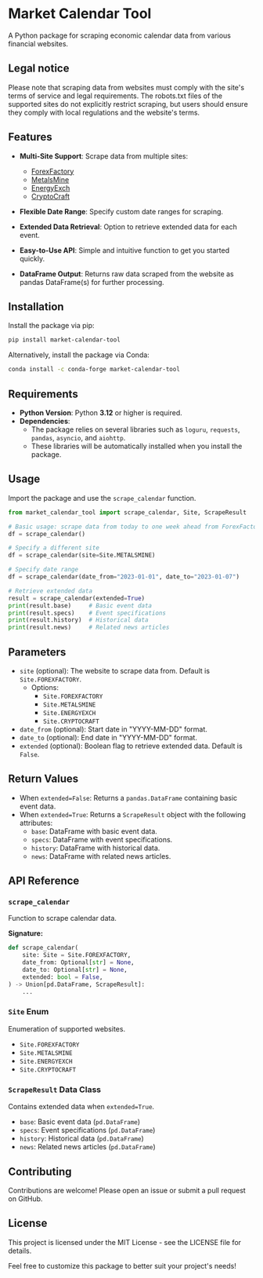 # Market Calendar Tool

A Python package for scraping economic calendar data from various financial websites.

## Legal notice

Please note that scraping data from websites must comply with the site's terms of service and legal requirements. The robots.txt files of the supported sites do not explicitly restrict scraping, but users should ensure they comply with local regulations and the website's terms.

## Features

- **Multi-Site Support**: Scrape data from multiple sites:
  - [ForexFactory](https://www.forexfactory.com/calendar)
  - [MetalsMine](https://www.metalsmine.com/calendar)
  - [EnergyExch](https://www.energyexch.com/calendar)
  - [CryptoCraft](https://www.cryptocraft.com/calendar)

- **Flexible Date Range**: Specify custom date ranges for scraping.
- **Extended Data Retrieval**: Option to retrieve extended data for each event.
- **Easy-to-Use API**: Simple and intuitive function to get you started quickly.
- **DataFrame Output**: Returns raw data scraped from the website as pandas DataFrame(s) for further processing.

## Installation

Install the package via pip:

```bash
pip install market-calendar-tool
```

Alternatively, install the package via Conda:

```bash
conda install -c conda-forge market-calendar-tool
```

## Requirements

- **Python Version**: Python **3.12** or higher is required.
- **Dependencies**:
  - The package relies on several libraries such as `loguru`, `requests`, `pandas`, `asyncio`, and `aiohttp`.
  - These libraries will be automatically installed when you install the package.

## Usage

Import the package and use the `scrape_calendar` function.

```python
from market_calendar_tool import scrape_calendar, Site, ScrapeResult

# Basic usage: scrape data from today to one week ahead from ForexFactory
df = scrape_calendar()

# Specify a different site
df = scrape_calendar(site=Site.METALSMINE)

# Specify date range
df = scrape_calendar(date_from="2023-01-01", date_to="2023-01-07")

# Retrieve extended data
result = scrape_calendar(extended=True)
print(result.base)     # Basic event data
print(result.specs)    # Event specifications
print(result.history)  # Historical data
print(result.news)     # Related news articles
```

## Parameters

- `site` (optional): The website to scrape data from. Default is `Site.FOREXFACTORY`.
  - Options:
    - `Site.FOREXFACTORY`
    - `Site.METALSMINE`
    - `Site.ENERGYEXCH`
    - `Site.CRYPTOCRAFT`
- `date_from` (optional): Start date in "YYYY-MM-DD" format.
- `date_to` (optional): End date in "YYYY-MM-DD" format.
- `extended` (optional): Boolean flag to retrieve extended data. Default is `False`.

## Return Values

- When `extended=False`: Returns a `pandas.DataFrame` containing basic event data.
- When `extended=True`: Returns a `ScrapeResult` object with the following attributes:
  - `base`: DataFrame with basic event data.
  - `specs`: DataFrame with event specifications.
  - `history`: DataFrame with historical data.
  - `news`: DataFrame with related news articles.

## API Reference

### `scrape_calendar`

Function to scrape calendar data.

**Signature:**

```python
def scrape_calendar(
    site: Site = Site.FOREXFACTORY,
    date_from: Optional[str] = None,
    date_to: Optional[str] = None,
    extended: bool = False,
) -> Union[pd.DataFrame, ScrapeResult]:
    ...
```

### `Site` Enum

Enumeration of supported websites.

- `Site.FOREXFACTORY`
- `Site.METALSMINE`
- `Site.ENERGYEXCH`
- `Site.CRYPTOCRAFT`

### `ScrapeResult` Data Class

Contains extended data when `extended=True`.

- `base`: Basic event data (`pd.DataFrame`)
- `specs`: Event specifications (`pd.DataFrame`)
- `history`: Historical data (`pd.DataFrame`)
- `news`: Related news articles (`pd.DataFrame`)

## Contributing

Contributions are welcome! Please open an issue or submit a pull request on GitHub.

## License

This project is licensed under the MIT License - see the LICENSE file for details.

Feel free to customize this package to better suit your project's needs!
